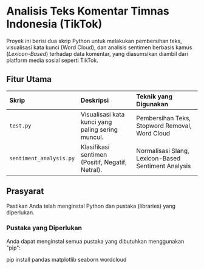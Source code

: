 # Analisis Teks Komentar Timnas Indonesia (TikTok)

Proyek ini berisi dua skrip Python untuk melakukan pembersihan teks, visualisasi kata kunci (Word Cloud), dan analisis sentimen berbasis kamus (*Lexicon-Based*) terhadap data komentar, yang diasumsikan diambil dari platform media sosial seperti TikTok.

## Fitur Utama

| Skrip | Deskripsi | Teknik yang Digunakan |
| :--- | :--- | :--- |
| `test.py` | Visualisasi kata kunci yang paling sering muncul. | Pembersihan Teks, Stopword Removal, Word Cloud |
| `sentiment_analysis.py` | Klasifikasi sentimen (Positif, Negatif, Netral). | Normalisasi Slang, Lexicon-Based Sentiment Analysis |

## Prasyarat

Pastikan Anda telah menginstal Python dan pustaka (libraries) yang diperlukan.

### Pustaka yang Diperlukan

Anda dapat menginstal semua pustaka yang dibutuhkan menggunakan "pip":


pip install pandas matplotlib seaborn wordcloud
